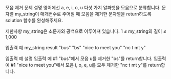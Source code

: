 모음 제거
문제 설명
영어에선 a, e, i, o, u 다섯 가지 알파벳을 모음으로 분류합니다. 문자열 my_string이 매개변수로 주어질 때 모음을 제거한 문자열을 return하도록 solution 함수를 완성해주세요.

제한사항
my_string은 소문자와 공백으로 이루어져 있습니다.
1 ≤ my_string의 길이 ≤ 1,000

입출력 예
my_string result
"bus" "bs"
"nice to meet you" "nc t mt y"

입출력 예 설명
입출력 예 #1
"bus"에서 모음 u를 제거한 "bs"를 return합니다.
입출력 예 #1
"nice to meet you"에서 모음 i, o, e, u를 모두 제거한 "nc t mt y"를 return합니다.
